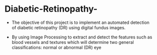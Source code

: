 # Diabetic-Retinopathy-

- The objective of this project is to implement an automated detection of diabetic retinopathy (DR) using digital fundus images.

- By using Image Processing to extract and detect the features such as blood vessels and textures which will determine two general classifications: normal or abnormal (DR) eye

